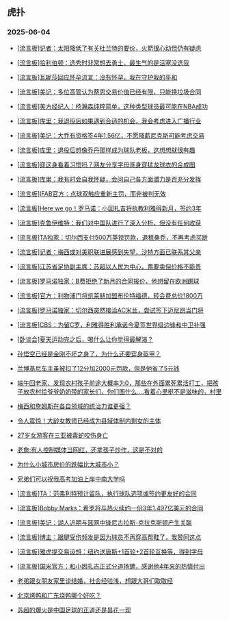 ## 虎扑 
### 2025-06-04

+ [[流言板]记者：太阳降低了有关杜兰特的要价，火箭很心动但仍有疑虑](https://bbs.hupu.com/632954978.html)

+ [[流言板]哈利伯顿：选秀时非常想去勇士，最生气的是活塞没选我](https://bbs.hupu.com/632951908.html)

+ [[流言板]瓦妮莎回应怀孕流言：没有怀孕，我在守护我的平和](https://bbs.hupu.com/632951898.html)

+ [[流言板]美记：多位高管认为蔡恩交易价值已经有限，只能换垃圾合同](https://bbs.hupu.com/632955322.html)

+ [[流言板]美方经纪人：杨瀚森纯粹简单，这种类型球员最可能在NBA成功](https://bbs.hupu.com/632952843.html)

+ [[流言板]库里：我退役后如果遇到合适的机会，我会考虑进入广播行业](https://bbs.hupu.com/632953216.html)

+ [[流言板]美记：大乔有资格签4年1.56亿，不愿降薪尼克斯可能考虑交易](https://bbs.hupu.com/632955366.html)

+ [[流言板]库里：退役后想像乔丹那样成为球队老板，这想想就很有趣](https://bbs.hupu.com/632951713.html)

+ [[流言板]穿这身看着习惯吗？网友分享字母哥身穿猛龙球衣的合成图](https://bbs.hupu.com/632954341.html)

+ [[流言板]库里：我有时会自我怀疑，会问自己各方面潜力是否充分发挥](https://bbs.hupu.com/632952080.html)

+ [[流言板]IFAB官方：点球双触应重新主罚，而非被判无效](https://bbs.hupu.com/632952146.html)

+ [[流言板]Here we go！罗马诺：小因扎吉将执教利雅得新月，签约3年](https://bbs.hupu.com/632955444.html)

+ [[流言板]克鲁伊维特：我们对中国队进行了深入分析，但没有任何收获](https://bbs.hupu.com/632947865.html)

+ [[流言板]TA独家：切尔西支付500万英镑罚款，退租桑乔，不再考虑买断](https://bbs.hupu.com/632951091.html)

+ [[流言板]记者：梅西或对美职联进展感到失望，沙特方面已联系其父亲](https://bbs.hupu.com/632949419.html)

+ [[流言板]江苏省足协副主席：苏超以人民为中心，票要卖但价格不能贵](https://bbs.hupu.com/632950492.html)

+ [[流言板]罗马诺独家：B费拒绝了新月的合同报价，他想留在欧洲踢球](https://bbs.hupu.com/632949340.html)

+ [[流言板]官方：利物浦门将凯莱赫加盟布伦特福德，转会费总价1800万](https://bbs.hupu.com/632955157.html)

+ [[流言板]罗马诺独家：切尔西突然接洽AC米兰，尝试签下迈尼昂当门将](https://bbs.hupu.com/632951763.html)

+ [[流言板]CBS：为留C罗，利雅得胜利承诺今夏签世界级边锋和中卫补强](https://bbs.hupu.com/632953411.html)

+ [[卧谈会]夏天运动完之后，喝什么让你觉得最解渴？](https://bbs.hupu.com/632953905.html)

+ [孙悟空已经是金刚不坏之身了，为什么还要穿身盔甲？](https://bbs.hupu.com/632953020.html)

+ [兰博基尼车主虽被扣了12分加2000元罚款，但是他省了5元钱](https://bbs.hupu.com/632951875.html)

+ [端午回老家，发现农村孩子前途大概率为0，那些在外面累死累活打工，把孩子放农村给爷爷奶奶带的家长们，你们图什么....看着心里挺不是滋味的，村里](https://bbs.hupu.com/632954438.html)

+ [梅西和詹姆斯在各自领域的统治力谁更强？](https://bbs.hupu.com/632953488.html)

+ [令人震惊！大龄女教师已经成为县域体制内剩女的主体](https://bbs.hupu.com/632953990.html)

+ [27岁女游客在三亚被毒蛇咬伤身亡](https://bbs.hupu.com/632952665.html)

+ [老詹:有人控制媒体当网红，还拿孩子炒作，这是不对的](https://bbs.hupu.com/632952224.html)

+ [为什么小城市房价的跌幅比大城市小？](https://bbs.hupu.com/632952033.html)

+ [兄弟们可以祝我高考加油上岸中南大学吗](https://bbs.hupu.com/632954522.html)

+ [[流言板]TA：范弗利特预计留队，执行球队选项或签约更友好的合同](https://bbs.hupu.com/632955611.html)

+ [[流言板]Bobby Marks：希罗将与热火续约一份3年1.497亿美元的合同](https://bbs.hupu.com/632956005.html)

+ [[流言板]美记：湖人近期与篮网中锋尼古拉斯-克拉克斯顿产生关联](https://bbs.hupu.com/632955261.html)

+ [[流言板]博主：跟腱受伤频发是因为球员不再穿高帮鞋了，我赞同这点](https://bbs.hupu.com/632955928.html)

+ [[流言板]雅虎提交易设想：纽约送唐斯+1首轮+2首轮互换等，得到字母](https://bbs.hupu.com/632955114.html)

+ [[流言板]国米官方：和小因扎吉正式分道扬镳，感谢他4年来的热情付出](https://bbs.hupu.com/632955851.html)

+ [老弟跟女朋友家里谈结婚，社会经验浅，想跟大哥们取取经](https://bbs.hupu.com/632954621.html)

+ [北京烤鸭和广东烧鸭哪个好吃？](https://bbs.hupu.com/632955018.html)

+ [苏超的爆火是中国足球的正道还是昙花一现](https://bbs.hupu.com/632953340.html)

